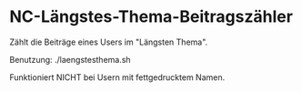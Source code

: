 # NC-Längstes-Thema-Beitragszähler
Zählt die Beiträge eines Users im "Längsten Thema".

Benutzung: ./laengstesthema.sh <username>

Funktioniert NICHT bei Usern mit fettgedrucktem Namen.
